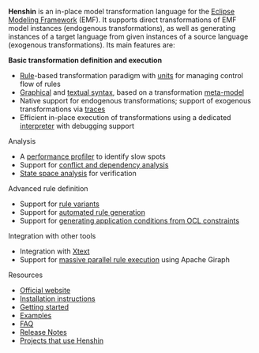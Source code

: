 **Henshin** is an in-place model transformation language for the [Eclipse Modeling Framework](https://wiki.eclipse.org/Eclipse_Modeling_Framework) (EMF). It supports direct transformations of EMF model instances (endogenous transformations), as well as generating instances of a target language from given instances of a source language (exogenous transformations). Its main features are:

**Basic transformation definition and execution**

* [Rule](GraphicalEditor#editing-transformation-rules)-based transformation paradigm with [units](Units "wikilink") for managing control flow of rules
* [Graphical](GraphicalEditor) and [textual syntax](https://wiki.eclipse.org/Henshin/Textual_Editor), based on a transformation [meta-model](Transformation-Meta-Model "wikilink")
* Native support for endogenous transformations; support of exogenous transformations via [traces](Trace-Model "wikilink")
* Efficient in-place execution of transformations using a dedicated [interpreter](Interpreter "wikilink") with debugging support

Analysis

* A [performance profiler](Performance_Profiler "wikilink") to identify slow spots
* Support for [conflict and dependency analysis](Conflict_and_Dependency_Analysis "wikilink")
* [State space analysis](State_Space_Tools "wikilink") for verification


Advanced rule definition

* Support for [rule variants](Variant_Management "wikilink")
* Support for [automated rule generation](Rule_Generation "wikilink")
* Support for [generating application conditions from OCL constraints](OCL2AC "wikilink")

Integration with other tools

* Integration with [Xtext](Xtext_Adapter "wikilink")
* Support for [massive parallel rule execution](Code_Generator_for_Giraph "wikilink") using Apache Giraph

Resources

* [Official website](http://www.eclipse.org/modeling/emft/henshin)
* [Installation instructions](Installation_instructions "wikilink")
* [Getting started](Getting_started "wikilink")
* [Examples](Examples "wikilink")
* [FAQ](FAQ "wikilink")
* [Release Notes](Release_Notes "wikilink")
* [Projects that use Henshin](Projects "wikilink")